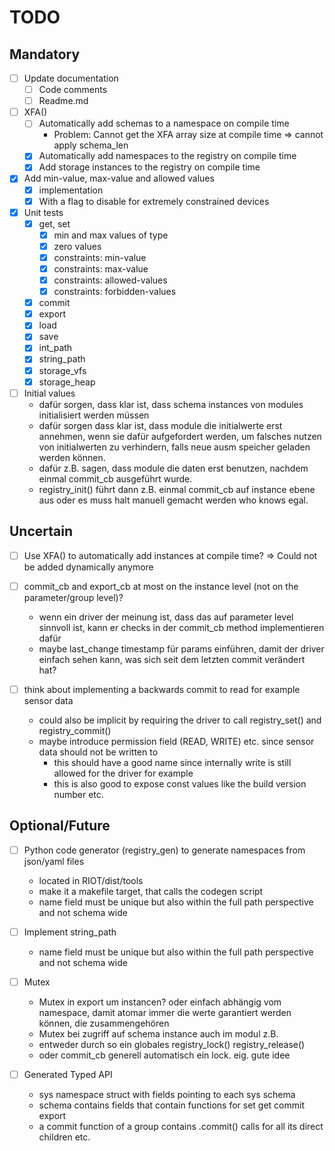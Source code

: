 # TODO

## Mandatory

- [ ] Update documentation
  - [ ] Code comments
  - [ ] Readme.md

- [ ] XFA()
  - [ ] Automatically add schemas to a namespace on compile time
    - Problem: Cannot get the XFA array size at compile time => cannot apply schema_len
  - [x] Automatically add namespaces to the registry on compile time
  - [x] Add storage instances to the registry on compile time

- [x] Add min-value, max-value and allowed values
  - [x] implementation
  - [x] With a flag to disable for extremely constrained devices

- [x] Unit tests
  - [x] get, set
    - [x] min and max values of type
    - [x] zero values
    - [x] constraints: min-value
    - [x] constraints: max-value
    - [x] constraints: allowed-values
    - [x] constraints: forbidden-values
  - [x] commit
  - [x] export
  - [x] load
  - [x] save
  - [x] int_path
  - [x] string_path
  - [x] storage_vfs
  - [x] storage_heap

- [ ] Initial values
  - dafür sorgen, dass klar ist, dass schema instances von modules initialisiert werden müssen
  - dafür sorgen dass klar ist, dass module die initialwerte erst annehmen, wenn sie dafür aufgefordert werden, um falsches nutzen von initialwerten zu verhindern, falls neue ausm speicher geladen werden können.
  - dafür z.B. sagen, dass module die daten erst benutzen, nachdem einmal commit_cb ausgeführt wurde.
  - registry_init() führt dann z.B. einmal commit_cb auf instance ebene aus oder es muss halt manuell gemacht werden who knows egal.

## Uncertain

- [ ] Use XFA() to automatically add instances at compile time? => Could not be added dynamically anymore

- [ ] commit_cb and export_cb at most on the instance level (not on the parameter/group level)?
  - wenn ein driver der meinung ist, dass das auf parameter level sinnvoll ist, kann er checks in der commit_cb method implementieren dafür
  - maybe last_change timestamp für params einführen, damit der driver einfach sehen kann, was sich seit dem letzten commit verändert hat?

- [ ] think about implementing a backwards commit to read for example sensor data
  - could also be implicit by requiring the driver to call registry_set() and registry_commit()
  - maybe introduce permission field (READ, WRITE) etc. since sensor data should not be written to
    - this should have a good name since internally write is still allowed for the driver for example
    - this is also good to expose const values like the build version number etc.

## Optional/Future

- [ ] Python code generator (registry_gen) to generate namespaces from json/yaml files
  - located in RIOT/dist/tools
  - make it a makefile target, that calls the codegen script
  - name field must be unique but also within the full path perspective and not schema wide

- [ ] Implement string_path
  - name field must be unique but also within the full path perspective and not schema wide

- [ ] Mutex
  - Mutex in export um instancen? oder einfach abhängig vom namespace, damit atomar immer die werte garantiert werden können, die zusammengehören
  - Mutex bei zugriff auf schema instance auch im modul z.B.
  - entweder durch so ein globales registry_lock() registry_release()
  - oder commit_cb generell automatisch ein lock. eig. gute idee

- [ ] Generated Typed API
  - sys namespace struct with fields pointing to each sys schema
  - schema contains fields that contain functions for set get commit export
  - a commit function of a group contains .commit() calls for all its direct children etc.
